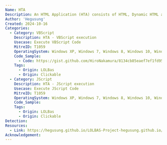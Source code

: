 ```yaml
---
Name: HTA
Description: An HTML Application (HTA) consists of HTML, Dynamic HTML and one or more scripting languages, such as VBScript or JScript
Author: 'Hegusung'
Created: 2024-10-16
Categories:
  - Category: VBScript
    Description: HTA - VBScript execution
    Usecase: Execute VBScript Code
    MitreID: T1059
    OperatingSystem: Windows XP, Windows 7, Windows 8, Windows 10, Windows 11
    Code_Sample:
      - Code: https://gist.github.com/HiroNakamura/8134cb85eaef7ef1fd9557a19240e585#file-application-hta
    Tags:
      - Origin: LOLBas
      - Origin: Clickable
  - Category: JScript
    Description: HTA - JScript execution
    Usecase: Execute JScript Code
    MitreID: T1059
    OperatingSystem: Windows XP, Windows 7, Windows 8, Windows 10, Windows 11
    Code_Sample:
    Tags:
      - Origin: LOLBas
      - Origin: Clickable
Detection:
Resources:
  - Link: https://hegusung.github.io/LOLBAS-Project-hegusung.github.io/#/hta
Acknowledgement:
---
```

